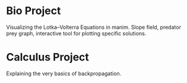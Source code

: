 # Bio Project
Visualizing the Lotka–Volterra Equations in manim. Slope field, predator prey graph, interactive tool for plotting specific solutions.
# Calculus Project
Explaining the very basics of backpropagation. 
